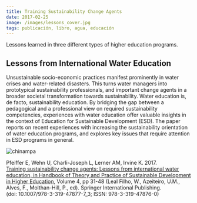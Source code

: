 ```yaml
---
title: Training Sustainability Change Agents
date: 2017-02-25
image: /images/lessons_cover.jpg
tags: publicación, libro, agua, educación
---
```


Lessons learned in three different types of higher education programs.

## Lessons from International Water Education

Unsustainable socio-economic practices manifest prominently in water
crises and water-related disasters. This turns water managers into
prototypical sustainability professionals, and important change agents
in a broader societal transformation towards sustainability. Water
education is, de facto, sustainability education. By bridging the gap
between a pedagogical and a professional view on required
sustainability competencies, experiences with water education offer
valuable insights in the context of Education for Sustainable
Development (ESD). The paper reports on recent experiences with
increasing the sustainability orientation of water education programs,
and explores key issues that require attention in ESD programs in
general.

![chinampa](/images/lessons_cover.jpg)


Pfeiffer E, Wehn U, Charli-Joseph L, Lerner AM, Irvine K. 2017. [Training sustainability change agents: Lessons from international water education, in Handbook of Theory and Practice of Sustainable Development in Higher Education](https://link.springer.com/content/pdf/10.1007/978-3-319-47877-7_3.pdf), Volume 4, pp 31-48 (Leal Filho, W., Azeiteiro, U.M., Alves, F., Molthan-Hill, P., ed). Springer International Publishing. (doi: 10.1007/978-3-319-47877-7_3; ISSN: 978-3-319-47876-0)
